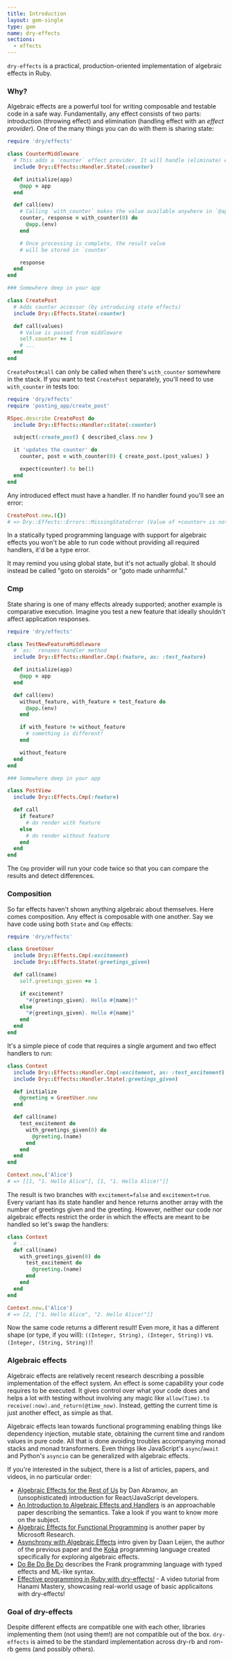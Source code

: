 ```yaml
---
title: Introduction
layout: gem-single
type: gem
name: dry-effects
sections:
  - effects
---
```


`dry-effects` is a practical, production-oriented implementation of algebraic effects in Ruby.

### Why?

Algebraic effects are a powerful tool for writing composable and testable code in a safe way. Fundamentally, any effect consists of two parts: introduction (throwing effect) and elimination (handling effect with an _effect provider_). One of the many things you can do with them is sharing state:

```ruby
require 'dry/effects'

class CounterMiddleware
  # This adds a `counter` effect provider. It will handle (eliminate) effects
  include Dry::Effects::Handler.State(:counter)

  def initialize(app)
    @app = app
  end

  def call(env)
    # Calling `with_counter` makes the value available anywhere in `@app.call`
    counter, response = with_counter(0) do
      @app.(env)
    end

    # Once processing is complete, the result value
    # will be stored in `counter`

    response
  end
end

### Somewhere deep in your app

class CreatePost
  # Adds counter accessor (by introducing state effects)
  include Dry::Effects.State(:counter)

  def call(values)
    # Value is passed from middleware
    self.counter += 1
    # ...
  end
end
```

`CreatePost#call` can only be called when there's `with_counter` somewhere in the stack. If you want to test `CreatePost` separately, you'll need to use `with_counter` in tests too:

```ruby
require 'dry/effects'
require 'posting_app/create_post'

RSpec.describe CreatePost do
  include Dry::Effects::Handler::State(:counter)

  subject(:create_post) { described_class.new }

  it 'updates the counter' do
    counter, post = with_counter(0) { create_post.(post_values) }

    expect(counter).to be(1)
  end
end
```

Any introduced effect must have a handler. If no handler found you'll see an error:

```ruby
CreatePost.new.({})
# => Dry::Effects::Errors::MissingStateError (Value of +counter+ is not set, you need to provide value with an effect handler)
```

In a statically typed programming language with support for algebraic effects you won't be able to run code without providing all required handlers, it'd be a type error.

It may remind you using global state, but it's not actually global. It should instead be called "goto on steroids" or "goto made unharmful."

### Cmp

State sharing is one of many effects already supported; another example is comparative execution. Imagine you test a new feature that ideally shouldn't affect application responses.

```ruby
require 'dry/effects'

class TestNewFeatureMiddleware
  # `as:` renames handler method
  include Dry::Effects::Handler.Cmp(:feature, as: :test_feature)

  def initialize(app)
    @app = app
  end

  def call(env)
    without_feature, with_feature = test_feature do
      @app.(env)
    end

    if with_feature != without_feature
      # something is different!
    end

    without_feature
  end
end

### Somewhere deep in your app

class PostView
  include Dry::Effects.Cmp(:feature)

  def call
    if feature?
      # do render with feature
    else
      # do render without feature
    end
  end
end
```

The `Cmp` provider will run your code twice so that you can compare the results and detect differences.

### Composition

So far effects haven't shown anything algebraic about themselves. Here comes composition. Any effect is composable with one another. Say we have code using both `State` and `Cmp` effects:

```ruby
require 'dry/effects'

class GreetUser
  include Dry::Effects.Cmp(:excitement)
  include Dry::Effects.State(:greetings_given)

  def call(name)
    self.greetings_given += 1

    if excitement?
      "#{greetings_given}. Hello #{name}!"
    else
      "#{greetings_given}. Hello #{name}"
    end
  end
end
```

It's a simple piece of code that requires a single argument and two effect handlers to run:

```ruby
class Context
  include Dry::Effects::Handler.Cmp(:excitement, as: :test_excitement)
  include Dry::Effects::Handler.State(:greetings_given)

  def initialize
    @greeting = GreetUser.new
  end

  def call(name)
    test_excitement do
      with_greetings_given(0) do
        @greeting.(name)
      end
    end
  end
end

Context.new.('Alice')
# => [[1, "1. Hello Alice"], [1, "1. Hello Alice!"]]
```

The result is two branches with `excitement=false` and `excitement=true`. Every variant has its state handler and hence returns another array with the number of greetings given and the greeting. However, neither our code nor algebraic effects restrict the order in which the effects are meant to be handled so let's swap the handlers:

```ruby
class Context
  # ...
  def call(name)
    with_greetings_given(0) do
      test_excitement do
        @greeting.(name)
      end
    end
  end
end

Context.new.('Alice')
# => [2, ["1. Hello Alice", "2. Hello Alice!"]]
```

Now the same code returns a different result! Even more, it has a different shape (or type, if you will): `((Integer, String), (Integer, String))` vs. `(Integer, (String, String))`!

### Algebraic effects

Algebraic effects are relatively recent research describing a possible implementation of the effect system. An effect is some capability your code requires to be executed. It gives control over what your code does and helps a lot with testing without involving any magic like `allow(Time).to receive(:now).and_return(@time_now)`. Instead, getting the current time is just another effect, as simple as that.

Algebraic effects lean towards functional programming enabling things like dependency injection, mutable state, obtaining the current time and random values in pure code. All that is done avoiding troubles accompanying monad stacks and monad transformers. Even things like JavaScript's `async`/`await` and Python's `asyncio` can be generalized with algebraic effects.

If you're interested in the subject, there is a list of articles, papers, and videos, in no particular order:

- [Algebraic Effects for the Rest of Us](https://overreacted.io/algebraic-effects-for-the-rest-of-us/) by Dan Abramov, an (unsophisticated) introduction for React/JavaScript developers.
- [An Introduction to Algebraic Effects and Handlers](https://www.eff-lang.org/handlers-tutorial.pdf) is an approachable paper describing the semantics. Take a look if you want to know more on the subject.
- [Algebraic Effects for Functional Programming](https://www.microsoft.com/en-us/research/wp-content/uploads/2016/08/algeff-tr-2016-v2.pdf) is another paper by Microsoft Research.
- [Asynchrony with Algebraic Effects](https://www.youtube.com/watch?v=hrBq8R_kxI0) intro given by Daan Leijen, the author of the previous paper and the [Koka](https://github.com/koka-lang/koka) programming language created specifically for exploring algebraic effects.
- [Do Be Do Be Do](https://arxiv.org/pdf/1611.09259.pdf) describes the Frank programming language with typed effects and ML-like syntax.
- [Effective programming in Ruby with dry-effects!](https://hanamimastery.com/episodes/11-effective-ruby-programming-with-dry-effects) - A video tutorial from Hanami Mastery, showcasing real-world usage of basic applicaitons with dry-effects!

### Goal of dry-effects

Despite different effects are compatible one with each other, libraries implementing them (not using them!) are not compatible out of the box. `dry-effects` is aimed to be the standard implementation across dry-rb and rom-rb gems (and possibly others).
